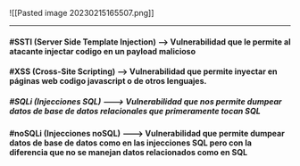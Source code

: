![[Pasted image 20230215165507.png]]

---

#### #SSTI (Server Side Template Injection) --> Vulnerabilidad que le permite al atacante injectar codigo en un payload malicioso

#### #XSS (Cross-Site Scripting) --> Vulnerabilidad que permite inyectar en páginas web codigo javascript o de otros lenguajes.

##### #SQLi (Injecciones SQL) ---> Vulnerabilidad que nos permite dumpear datos de base de datos relacionales que primeramente tocan SQL

#### #noSQLi  (Injecciones noSQL) ---> Vulnerabilidad que permite dumpear datos de base de datos como en las injecciones SQL pero con la diferencia que no se manejan datos relacionados como en SQL

